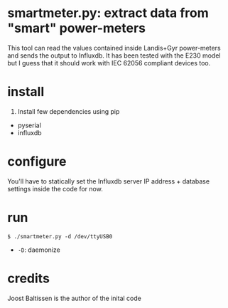 # smartmeter.py: extract data from "smart" power-meters

This tool can read the values contained inside Landis+Gyr
power-meters and sends the output to Influxdb. It has been 
tested with the E230 model but I guess that it should work 
with IEC 62056 compliant devices too.

# install

1. Install few dependencies using pip

* pyserial
* influxdb

# configure

You'll have to statically set the Influxdb server IP address +
database settings inside the code for now.

# run

``$ ./smartmeter.py -d /dev/ttyUSB0`` 

* ``-D``:  daemonize

# credits

Joost Baltissen is the author of the inital code

